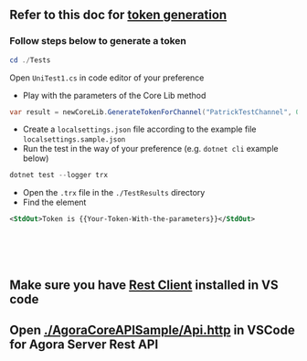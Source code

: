 ## Refer to this doc for [token generation](https://docs.agora.io/en/Interactive%20Broadcast/token_server)

### Follow steps below to generate a token 

```powershell
cd ./Tests
```
Open `UniTest1.cs` in code editor of your preference
- Play with the parameters of the Core Lib method

```csharp
var result = newCoreLib.GenerateTokenForChannel("PatrickTestChannel", 0, Role.Subscriber);
```

- Create a `localsettings.json` file according to the example file `localsettings.sample.json`
- Run the test in the way of your preference (e.g. `dotnet cli` example below)
  
```powershell
dotnet test --logger trx
```
  
  - Open the `.trx` file in the `./TestResults` directory
  - Find the element 
  

```xml
<StdOut>Token is {{Your-Token-With-the-parameters}}</StdOut>
```



<br/>
<br/>
<br/>

## Make sure you have [Rest Client](https://marketplace.visualstudio.com/items?itemName=humao.rest-client) installed in VS code
## Open [./AgoraCoreAPISample/Api.http](./AgoraCoreAPISample/Api.http) in VSCode for Agora Server Rest API



